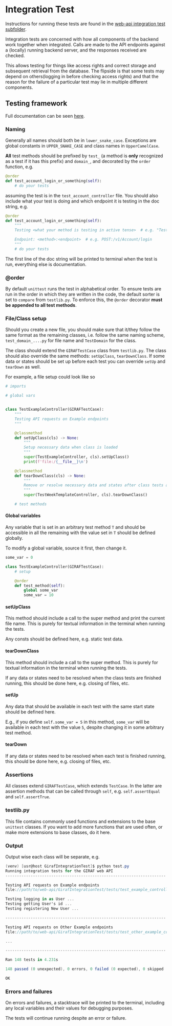 # Integration Test

Instructions for running these tests are found in the [web-api integration test subfolder](https://github.com/aau-giraf/web-api/tree/master/GirafIntegrationTest).

Integration tests are concerned with how all components of the backend work together
when integrated. Calls are made to the API endpoints against a (locally) running
backend server, and the responses received are checked.

This allows testing for things like access rights and correct storage and subsequent
retrieval from the database. The flipside is that some tests may depend on
others(logging in before checking access rights) and that the reason for the failure
of a particular test may lie in multiple different components.

## Testing framework

Full documentation can be seen [here](https://docs.python.org/3/library/unittest.html).

### Naming

Generally all names should both be in `lower_snake_case`.
Exceptions are global constants in `UPPER_SNAKE_CASE` and class names in `UpperCamelCase`.

**All** test methods should be prefixed by `test_` (a method is **only** recognized
as a test if it has this prefix) and `domain_`, and decorated by the `order` function,
e.g.

```py
@order
def test_account_login_or_something(self):
    # do your tests
```

assuming the test is in the `test_account_controller` file.
You should also include what your test is doing and which endpoint it is testing
in the doc string, e.g.

```py
@order
def test_account_login_or_something(self):
    """
    Testing <what your method is testing in active tense>  # e.g. "Testing logging in as <user>"

    Endpoint: <method>:<endpoint>  # e.g. POST:/v1/Account/login
    """
    # do your tests
```

The first line of the doc string will be printed to terminal when the test is run,
everything else is documentation.

### @order

By default `unittest` runs the test in alphabetical order.
To ensure tests are run in the order in which they are written in the code, the
default sorter is set to `compare` from `testlib.py`.
To enforce this, the `@order` decorator **must be appended to all test methods**.

### File/Class setup

Should you create a new file, you should make sure that it/they follow the same
format as the remaining classes, i.e. follow the same naming scheme, `test_domain_....py`
for file name and `TestDomain` for the class.

The class should extend the `GIRAFTestCase` class from `testlib.py`.
The class should also override the same methods: `setUpClass`, `tearDownClass`.
If some data or states should be set up before each test you can override `setUp`
and `tearDown` as well.

For example, a file setup could look like so

```py
# imports

# global vars


class TestExampleController(GIRAFTestCase):
    """
    Testing API requests on Example endpoints
    """

    @classmethod
    def setUpClass(cls) -> None:
        """
        Setup necessary data when class is loaded
        """
        super(TestExampleController, cls).setUpClass()
        print(f'file:/{__file__}\n')

    @classmethod
    def tearDownClass(cls) -> None:
        """
        Remove or resolve necessary data and states after class tests are done
        """
        super(TestWeekTemplateController, cls).tearDownClass()

    # test methods
```

#### Global variables

Any variable that is set in an arbitrary test method `T` and should be accessible
in all the remaining with the value set in `T` should be defined globally.

To modify a global variable, source it first, then change it.

```py
some_var = 0

class TestExampleController(GIRAFTestCase):
    # setup

    @order
    def test_method(self):
        global some_var
        some_var = 10
```

#### setUpClass

This method should include a call to the super method and print the current file
name. This is purely for textual information in the terminal when running the tests.

Any consts should be defined here, e.g. static test data.

#### tearDownClass

This method should include a call to the super method. This is purely for textual
information in the terminal when running the tests.

If any data or states need to be resolved when the class tests are finished running,
this should be done here, e.g. closing of files, etc.

#### setUp

Any data that should be available in each test with the same start state should
be defined here.

E.g., if you define `self.some_var = 5` in this method, `some_var` will be available
in each test with the value `5`, despite changing it in some arbitrary test method.

#### tearDown

If any data or states need to be resolved when each test is finished running, this
should be done here, e.g. closing of files, etc.

### Assertions

All classes extend `GIRAFTestCase`, which extends `TestCase`. In the latter are
assertion methods that can be called through `self`, e.g. `self.assertEqual` and
`self.assertTrue`.

### testlib.py

This file contains commonly used functions and extensions to the base `unittest`
classes. If you want to add more functions that are used often, or make more extensions
to base classes, do it here.

### Output

Output wise each class will be separate, e.g.

```c#
(venv) [usr@host GirafIntegrationTest]$ python test.py
Running integration tests for the GIRAF web API
----------------------------------------------------------------------

Testing API requests on Example endpoints
file://path/to/web-api/GirafIntegrationTest/tests/test_example_controller.py

Testing logging in as User ...                                                                                  OK
Testing getting User's id ...                                                                                   OK
Testing registering New User ...                                                                                OK

----------------------------------------------------------------------

Testing API requests on Other Example endpoints
file://path/to/web-api/GirafIntegrationTest/tests/test_other_example_controller.py

...

----------------------------------------------------------------------

Ran 148 tests in 4.231s

148 passed (0 unexpected), 0 errors, 0 failed (0 expected), 0 skipped

OK
```

### Errors and failures

On errors and failures, a stacktrace will be printed to the terminal, including
any local variables and their values for debugging purposes.

The tests will continue running despite an error or failure.
